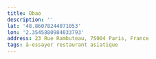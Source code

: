 ```yaml
---
title: Obao
description: ''
lat: '48.86078244071053'
lon: '2.3545880984033793'
address: 23 Rue Rambuteau, 75004 Paris, France
tags: à-essayer restaurant asiatique
---
```

